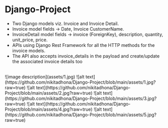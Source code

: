 # Django-Project
- Two Django models viz. Invoice and Invoice Detail.
- Invoice model fields -> Date, Invoice CustomerName.
- InvoiceDetail model fields -> invoice (ForeignKey), description, quantity, unit_price, price.
- APIs using Django Rest Framework for all the HTTP methods for the invoice models. 
- The API also accepts invoice_details in the payload and create/update the associated invoice details too
<br>
![image description](assets/1.jpg)
![alt text](https://github.com/nikitadhona/Django-Project/blob/main/assets/1.jpg?raw=true)
![alt text](https://github.com/nikitadhona/Django-Project/blob/main/assets/2.jpg?raw=true)
![alt text](https://github.com/nikitadhona/Django-Project/blob/main/assets/3.jpg?raw=true)
![alt text](https://github.com/nikitadhona/Django-Project/blob/main/assets/4.jpg?raw=true)
![alt text](https://github.com/nikitadhona/Django-Project/blob/main/assets/5.jpg?raw=true)

